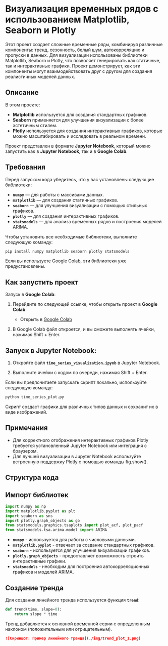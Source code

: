 # Визуализация временных рядов с использованием Matplotlib, Seaborn и Plotly

Этот проект создает сложные временные ряды, комбинируя различные компоненты: тренд, сезонность, белый шум, автокорреляцию и пропуски в данных. Для визуализации использованы библиотеки Matplotlib, Seaborn и Plotly, что позволяет генерировать как статичные, так и интерактивные графики. Проект демонстрирует, как эти компоненты могут взаимодействовать друг с другом для создания реалистичных моделей данных.

## Описание

В этом проекте:

- **Matplotlib** используется для создания стандартных графиков.
- **Seaborn** применяется для улучшения визуализации с более эстетичным стилем.
- **Plotly** используется для создания интерактивных графиков, которые можно масштабировать и исследовать в реальном времени.

Проект представлен в формате **Jupyter Notebook**, который можно запустить как в **Jupyter Notebook**, так и в **Google Colab**.

## Требования

Перед запуском кода убедитесь, что у вас установлены следующие библиотеки:

- **`numpy`** — для работы с массивами данных.
- **`matplotlib`** — для создания статичных графиков.
- **`seaborn`** — для улучшения визуализации с помощью стильных графиков.
- **`plotly`** — для создания интерактивных графиков.
- **`statsmodels`** — для анализа временных рядов и построения моделей ARIMA.

Чтобы установить все необходимые библиотеки, выполните следующую команду:

```bash
pip install numpy matplotlib seaborn plotly statsmodels
```
Если вы используете Google Colab, эти библиотеки уже предустановлены.

## Как запустить проект

Запуск в **Google Colab**:

1. Перейдите по следующей ссылке, чтобы открыть проект в **Google Colab**:
    - Открыть в [Google Colab](https://colab.google/)

2. В Google Colab файл откроется, и вы сможете выполнять ячейки, нажимая Shift + Enter.

## Запуск в Jupyter Notebook:

1. Откройте файл **`time_series_visualization.ipynb`** в Jupyter Notebook.

2. Выполните ячейки с кодом по очереди, нажимая Shift + Enter.

Если вы предпочитаете запускать скрипт локально, используйте следующую команду:

```bash
python time_series_plot.py
```
Скрипт создаст графики для различных типов данных и сохранит их в виде изображений.

## Примечания

- Для корректного отображения интерактивных графиков Plotly требуется установленный Jupyter Notebook или интеграция с браузером.
- Для лучшей визуализации в Jupyter Notebook используйте встроенную поддержку Plotly с помощью команды fig.show().

## Структура кода

## Импорт библиотек
```python
import numpy as np
import matplotlib.pyplot as plt
import seaborn as sns
import plotly.graph_objects as go
from statsmodels.graphics.tsaplots import plot_acf, plot_pacf
from statsmodels.tsa.arima.model import ARIMA
```

- **`numpy`** - используется для работы с числовыми данными.
- **`matplotlib.pyplot`** - отвечает за создание стандартных графиков.
- **`seaborn`** - используется для улучшения визуализации графиков.
- **`plotly.graph_objects`** - предоставляет возможность строить интерактивные графики.
- **`statsmodels`** - необходим для построения автокорреляционных графиков и моделей ARIMA.

## Создание тренда

Для создания линейного тренда используется функция **`trend`**:

```python
def trend(time, slope=0):
    return slope * time
```
Тренд добавляется к основной временной серии с определенным наклоном (положительным или отрицательным).

```markdown
![Скриншот: Пример линейного тренда](./img/trend_plot_1.png)
```
